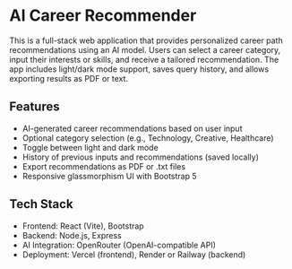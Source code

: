 # AI Career Recommender

This is a full-stack web application that provides personalized career path recommendations using an AI model. Users can select a career category, input their interests or skills, and receive a tailored recommendation. The app includes light/dark mode support, saves query history, and allows exporting results as PDF or text.

## Features

- AI-generated career recommendations based on user input
- Optional category selection (e.g., Technology, Creative, Healthcare)
- Toggle between light and dark mode
- History of previous inputs and recommendations (saved locally)
- Export recommendations as PDF or .txt files
- Responsive glassmorphism UI with Bootstrap 5

## Tech Stack

- Frontend: React (Vite), Bootstrap
- Backend: Node.js, Express
- AI Integration: OpenRouter (OpenAI-compatible API)
- Deployment: Vercel (frontend), Render or Railway (backend)

